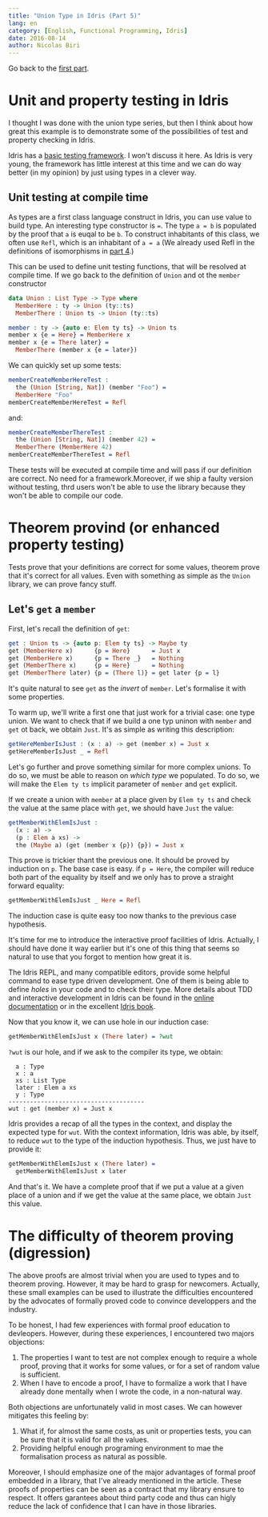```yaml
---
title: "Union Type in Idris (Part 5)"
lang: en
category: [English, Functional Programming, Idris]
date: 2016-08-14
author: Nicolas Biri
---
```


Go back to the [first part](http://nicolas.biri.name/posts/2016-07-26-union-type-in-idris-part-1.html).

# Unit and property testing in Idris

I thought I was done with the union type series, but then I think about how
great this example is to demonstrate some of the possibilities of test and
property checking in Idris.

Idris has a [basic testing framework](http://docs.idris-lang.org/en/latest/tutorial/testing.html).
I won't discuss it here. As Idris is very young, the framework has little
interest at this time and we can do way better (in my opinion) by just
using types in a clever way.

## Unit testing at compile time

As types are a first class language construct in Idris, you can use value to
build type. An interesting type constructor is `=`. The type `a = b` is
populated by the proof that `a` is euqal to be `b`. To construct inhabitants of
this class, we often use `Refl`, which is an inhabitant of `a = a` (We already
used Refl in the definitions of isomorphisms in
[part 4](http://nicolas.biri.name/posts/2016-08-14-union-type-in-idris-part-4.html).)

This can be used to define unit testing functions, that will be resolved at compile
time. If we go back to the definition of `Union` and ot the `member` constructor

```idris
data Union : List Type -> Type where
  MemberHere : ty -> Union (ty::ts)
  MemberThere : Union ts -> Union (ty::ts)

member : ty -> {auto e: Elem ty ts} -> Union ts
member x {e = Here} = MemberHere x
member x {e = There later} =
  MemberThere (member x {e = later})
```

We can quickly set up some tests:

```idris
memberCreateMemberHereTest :
  the (Union [String, Nat]) (member "Foo") =
  MemberHere "Foo"
memberCreateMemberHereTest = Refl
```

and:

```idris
memberCreateMemberThereTest :
  the (Union [String, Nat]) (member 42) =
  MemberThere (MemberHere 42)
memberCreateMemberThereTest = Refl
```

These tests will be executed at compile time and will pass if our definition
are correct. No need for a framework.Moreover, if we ship a faulty version
without testing, thrd users won't be able to use the library because they
won't be able to compile our code.

# Theorem provind (or enhanced property testing)

Tests prove that your definitions are correct for some values, theorem prove
that it's correct for all values. Even with something as simple as the
`Union` library, we can prove fancy stuff.

## Let's `get` a `member`

First, let's recall the definition of `get`:

```idris
get : Union ts -> {auto p: Elem ty ts} -> Maybe ty
get (MemberHere x)      {p = Here}      = Just x
get (MemberHere x)      {p = There _}   = Nothing
get (MemberThere x)     {p = Here}      = Nothing
get (MemberThere later) {p = (There l)} = get later {p = l}
```

It's quite natural to see `get` as the _invert_ of `member`. Let's formalise it
with some properties.

To warm up, we'll write a first one that just work for a trivial case: one
type union. We want to check that if we build a one typ uninon with `member`
and `get` ot back, we obtain `Just`. It's as simple as writing this description:

```idris
getHereMemberIsJust : (x : a) -> get (member x) = Just x
getHereMemberIsJust _ = Refl
```
Let's go further and prove something similar for more complex unions. To do
so, we must be able to reason on _which type_ we populated. To do so, we
will make the `Elem ty ts` implicit parameter of `member` and `get` explicit.

If we create a union with `member` at a place given by `Elem ty ts` and check
the value at the same place with `get`, we should have `Just` the value:

```idris
getMemberWithElemIsJust :
  (x : a) ->
  (p : Elem a xs) ->
  the (Maybe a) (get (member x {p}) {p}) = Just x
```

This prove is trickier thant the previous one. It should be proved by induction
on `p`. The base case is easy. if `p = Here`, the compiler will reduce both part
of the equality by itself and we only has to prove a straight forward equality:

```idris
getMemberWithElemIsJust _ Here = Refl
```

The induction case is quite easy too now thanks to the previous case hypothesis.

It's time for me to introduce the interactive proof facilities of Idris. Actually,
I should have done it way earlier but it's one of this thing that seems so natural
to use that you forgot to mention how great it is.

The Idris REPL, and many compatible editors, provide some helpful command to ease
type driven development. One of them is being able to define _holes_ in your code
and to check their type. More details about TDD and interactive development in
Idris can be found in the
[online documentation](http://docs.idris-lang.org/en/latest/tutorial/interactive.html)
or in the excellent
[Idris book](https://www.manning.com/books/type-driven-development-with-idris).

Now that you know it, we can use hole in our induction case:

```idris
getMemberWithElemIsJust x (There later) = ?wut
```

`?wut` is our hole, and if we ask to the compiler its type, we obtain:

```
  a : Type
  x : a
  xs : List Type
  later : Elem a xs
  y : Type
--------------------------------------
wut : get (member x) = Just x
```

Idris provides a recap of all the types in the context, and display the
expected type for `wut`. With the context information, Idris was able,
by itself, to reduce `wut` to the type of the induction hypothesis. Thus,
we just have to provide it:

```idris
getMemberWithElemIsJust x (There later) =
  getMemberWithElemIsJust x later
```

And that's it. We have a complete proof that if we put a value at a given
place of a union and if we get the value at the same place, we obtain `Just`
this value.

# The difficulty of theorem proving (digression)

The above proofs are almost trivial when you are used to types and to theorem
proving. However, it may be hard to grasp for newcomers. Actually, these small
examples can be used to illustrate the difficulties encountered by the
advocates of formally proved code to convince developpers and the industry.

To be honest, I had few experiences with formal proof education to devleopers.
However, during these experiences, I encountered two majors objections:

1. The properties I want to test are not complex enough to require a whole
   proof, proving that it works for some values, or for a set of random value is
   sufficient.
2. When I have to encode a proof, I have to formalize a work that I have already
   done mentally when I wrote the code, in a non-natural way.

Both objections are unfortunately valid in most cases. We can however mitigates
this feeling by:

1. What if, for almost the same costs, as unit or properties tests, you can be
   sure that it is valid for all the values.
2. Providing helpful enough programing environment to mae the formalisation
   process as natural as possible.

Moreover, I should emphasize one of the major advantages of formal proof
embedded in a library, that I've already mentioned in the article. These
proofs of properties can be seen as a contract that my library ensure to
respect. It offers garantees about third party code and thus can higly
reduce the lack of confidence that I can have in those libraries.

